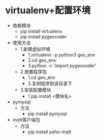 # virtualenv+配置环境

- 依赖模块
  - pip install virtualenv
  - pip install pygeocoder
- 使用方法
  - 1.新建虚拟环境
    - 1.virtualenv -p python3 geo_env
    - 2.cd geo_env
    - 3.python -c 'import pygeocoder'
  - 2.放置程序包
    - 1.cd geo_env
    - 2.复制程序到该目录下
  - 3.安装配置模块
    - 1.pip install <模块名>
- pymysql
  - 方法
    - pip install pymysql
- mqtt客户端包
  - 方法
    - pip install paho-mqtt